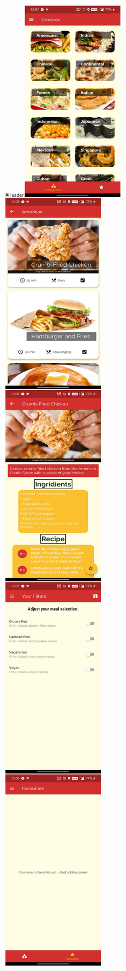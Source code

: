 #Header 
<img src="Images/Main%20Menu.jpg" width="300" height="600" > 
<img src="Images/Second.jpg" width="300" height="600" >
<img src="Images/Third.jpg" width="300" height="600" >
<img src="Images/Fourth.jpg" width="300" height="600" >
<img src="Images/Fifth.jpg" width="300" height="600" >
